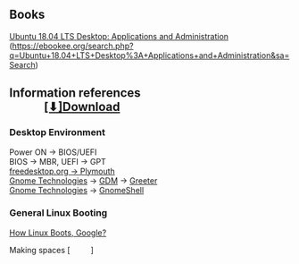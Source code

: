 ## Books
[Ubuntu 18.04 LTS Desktop: Applications and Administration](https://books.google.lt/books?id=2epmDwAAQBAJ&pg=SA3-PA2&lpg=SA3-PA2&dq=plymouth+gdm+gnome&source=bl&ots=DGTDarBApV&sig=OrK8OpvESrb19heQid__fglj6mk&hl=lt&sa=X&ved=2ahUKEwjn4NLzjLPeAhVIKywKHf1ACu44FBDoATADegQIARAB#v=onepage&q=plymouth%20gdm%20gnome&f=false)
(https://ebookee.org/search.php?q=Ubuntu+18.04+LTS+Desktop%3A+Applications+and+Administration&sa=Search)

## Information references                                                               [[⬇]Download]() 

### Desktop Environment
Power ON -> BIOS/UEFI  
BIOS -> MBR, UEFI -> GPT  
[freedesktop.org -> Plymouth](https://www.freedesktop.org/wiki/Software/Plymouth/)  
[Gnome Technologies](https://www.gnome.org/technologies/) -> [GDM](https://wiki.gnome.org/Projects/GDM) -> [Greeter](https://wiki.gnome.org/Projects/GDM/NewDesign/Greeter)  
[Gnome Technologies](https://www.gnome.org/technologies/) -> [GnomeShell](https://wiki.gnome.org/Projects/GnomeShell)

### General Linux Booting
[How Linux Boots, Google?](https://www.google.lt/search?q=How+Linux+Boots&source=lnms&tbm=isch&sa=X&ved=0ahUKEwiMtMOSnbPeAhUDFCwKHfiIBZYQ_AUIDigB&biw=1920&bih=938#imgrc=2AoPSP2LbgRFzM)





Making spaces [         ]
